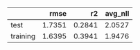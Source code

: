 |          |   rmse |     r2 |   avg_nll |
|:---------|-------:|-------:|----------:|
| test     | 1.7351 | 0.2841 |    2.0527 |
| training | 1.6395 | 0.3941 |    1.9476 |